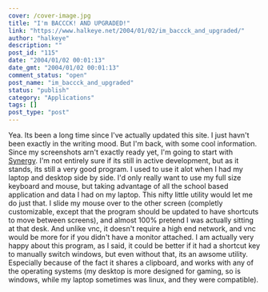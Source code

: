 ```yaml
---
cover: /cover-image.jpg
title: "I'm BACCCK! AND UPGRADED!"
link: "https://www.halkeye.net/2004/01/02/im_baccck_and_upgraded/"
author: "halkeye"
description: ""
post_id: "115"
date: "2004/01/02 00:01:13"
date_gmt: "2004/01/02 00:01:13"
comment_status: "open"
post_name: "im_baccck_and_upgraded"
status: "publish"
category: "Applications"
tags: []
post_type: "post"
---
```


Yea. Its been a long time since I've actually updated this site. I just havn't been exactly in the writing mood. But I'm back, with some cool information. Since my screenshots arn't exactly ready yet, I'm going to start with [Synergy](http://synergy2.sourceforge.net/). I'm not entirely sure if its still in active development, but as it stands, its still a very good program. I used to use it alot when I had my laptop and desktop side by side. I'd only really want to use my full size keyboard and mouse, but taking advantage of all the school based application and data I had on my laptop. This nifty little utility would let me do just that. I slide my mouse over to the other screen (completly customizable, except that the program should be updated to have shortcuts to move between screens), and almost 100% pretend I was actually sitting at that desk. And unlike vnc, it doesn't require a high end network, and vnc would be more for if you didn't have a monitor attached. I am actually very happy about this program, as I said, it could be better if it had a shortcut key to manually switch windows, but even without that, its an awsome utility. Especially because of the fact it shares a clipboard, and works with any of the operating systems (my desktop is more designed for gaming, so is windows, while my laptop sometimes was linux, and they were compatible).